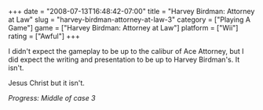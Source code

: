 +++
date = "2008-07-13T16:48:42-07:00"
title = "Harvey Birdman: Attorney at Law"
slug = "harvey-birdman-attorney-at-law-3"
category = ["Playing A Game"]
game = ["Harvey Birdman: Attorney at Law"]
platform = ["Wii"]
rating = ["Awful"]
+++

I didn't expect the gameplay to be up to the calibur of Ace Attorney, but I did expect the writing and presentation to be up to Harvey Birdman's.  It isn't.

Jesus Christ but it isn't.

<i>Progress: Middle of case 3</i>